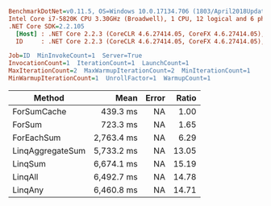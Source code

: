 ``` ini

BenchmarkDotNet=v0.11.5, OS=Windows 10.0.17134.706 (1803/April2018Update/Redstone4)
Intel Core i7-5820K CPU 3.30GHz (Broadwell), 1 CPU, 12 logical and 6 physical cores
.NET Core SDK=2.2.105
  [Host] : .NET Core 2.2.3 (CoreCLR 4.6.27414.05, CoreFX 4.6.27414.05), 64bit RyuJIT
  ID     : .NET Core 2.2.3 (CoreCLR 4.6.27414.05, CoreFX 4.6.27414.05), 64bit RyuJIT

Job=ID  MinInvokeCount=1  Server=True  
InvocationCount=1  IterationCount=1  LaunchCount=1  
MaxIterationCount=2  MaxWarmupIterationCount=2  MinIterationCount=1  
MinWarmupIterationCount=1  UnrollFactor=1  WarmupCount=1  

```
|           Method |       Mean | Error | Ratio |
|----------------- |-----------:|------:|------:|
|      ForSumCache |   439.3 ms |    NA |  1.00 |
|           ForSum |   723.3 ms |    NA |  1.65 |
|       ForEachSum | 2,763.4 ms |    NA |  6.29 |
| LinqAggregateSum | 5,733.2 ms |    NA | 13.05 |
|          LinqSum | 6,674.1 ms |    NA | 15.19 |
|          LinqAll | 6,492.7 ms |    NA | 14.78 |
|          LinqAny | 6,460.8 ms |    NA | 14.71 |
